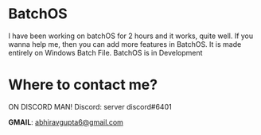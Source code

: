 # BatchOS
I have been working on batchOS for 2 hours and it works, quite well. If you wanna help me, then you can add more features in BatchOS.
It is made entirely on Windows Batch File.
BatchOS is in Development

# Where to contact me?
ON DISCORD MAN!
Discord: server discord#6401

**GMAIL**: abhiravgupta6@gmail.com
